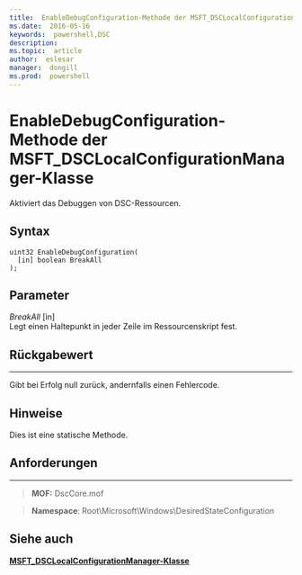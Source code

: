 ```yaml
---
title:  EnableDebugConfiguration-Methode der MSFT_DSCLocalConfigurationManager-Klasse
ms.date:  2016-05-16
keywords:  powershell,DSC
description:  
ms.topic:  article
author:  eslesar
manager:  dongill
ms.prod:  powershell
---
```



# EnableDebugConfiguration-Methode der MSFT_DSCLocalConfigurationManager-Klasse

Aktiviert das Debuggen von DSC-Ressourcen.

Syntax
------

```mof
uint32 EnableDebugConfiguration(
  [in] boolean BreakAll
);
```

Parameter
----------

*BreakAll* \[in\]  
Legt einen Haltepunkt in jeder Zeile im Ressourcenskript fest.

## Rückgabewert
------------

Gibt bei Erfolg null zurück, andernfalls einen Fehlercode.

## Hinweise

Dies ist eine statische Methode.

## Anforderungen
------------
>**MOF:** DscCore.mof

>**Namespace**: Root\Microsoft\Windows\DesiredStateConfiguration


## Siehe auch


[**MSFT_DSCLocalConfigurationManager-Klasse**](msft-dsclocalconfigurationmanager.md)
 

 





<!--HONumber=May16_HO3-->



